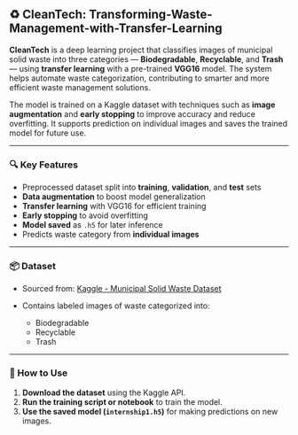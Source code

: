 ## ♻️ CleanTech: Transforming-Waste-Management-with-Transfer-Learning

**CleanTech** is a deep learning project that classifies images of municipal solid waste into three categories — **Biodegradable**, **Recyclable**, and **Trash** — using **transfer learning** with a pre-trained **VGG16** model. The system helps automate waste categorization, contributing to smarter and more efficient waste management solutions.

The model is trained on a Kaggle dataset with techniques such as **image augmentation** and **early stopping** to improve accuracy and reduce overfitting. It supports prediction on individual images and saves the trained model for future use.

---

### 🔍 Key Features

* Preprocessed dataset split into **training**, **validation**, and **test** sets
* **Data augmentation** to boost model generalization
* **Transfer learning** with VGG16 for efficient training
* **Early stopping** to avoid overfitting
* **Model saved** as `.h5` for later inference
* Predicts waste category from **individual images**

---

### 📦 Dataset

* Sourced from: [Kaggle - Municipal Solid Waste Dataset](https://www.kaggle.com/)
* Contains labeled images of waste categorized into:

  * Biodegradable
  * Recyclable
  * Trash

---

### 🚀 How to Use

1. **Download the dataset** using the Kaggle API.
2. **Run the training script or notebook** to train the model.
3. **Use the saved model (`internship1.h5`)** for making predictions on new images.

